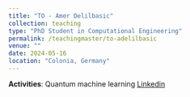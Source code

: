 ```yaml
---
title: "TO - Amer Delilbasic"
collection: teaching
type: "PhD Student in Computational Engineering"
permalink: /teachingmaster/to-adelilbasic
venue: ""
date: 2024-05-16
location: "Colonia, Germany"
---
```


**Activities**: Quantum machine learning
[Linkedin](https://www.linkedin.com/in/delilbasic/)
